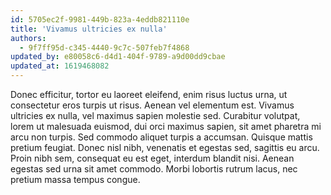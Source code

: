 ```yaml
---
id: 5705ec2f-9981-449b-823a-4eddb821110e
title: 'Vivamus ultricies ex nulla'
authors:
  - 9f7ff95d-c345-4440-9c7c-507feb7f4868
updated_by: e80058c6-d4d1-404f-9789-a9d00dd9cbae
updated_at: 1619468082
---
```

Donec efficitur, tortor eu laoreet eleifend, enim risus luctus urna, ut consectetur eros turpis ut risus. Aenean vel elementum est. Vivamus ultricies ex nulla, vel maximus sapien molestie sed. Curabitur volutpat, lorem ut malesuada euismod, dui orci maximus sapien, sit amet pharetra mi arcu non turpis. Sed commodo aliquet turpis a accumsan. Quisque mattis pretium feugiat. Donec nisl nibh, venenatis et egestas sed, sagittis eu arcu. Proin nibh sem, consequat eu est eget, interdum blandit nisi. Aenean egestas sed urna sit amet commodo. Morbi lobortis rutrum lacus, nec pretium massa tempus congue.